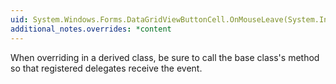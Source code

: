 ```yaml
---
uid: System.Windows.Forms.DataGridViewButtonCell.OnMouseLeave(System.Int32)
additional_notes.overrides: *content
---
```


<p>When overriding <xref href="System.Windows.Forms.DataGridViewButtonCell.OnMouseLeave(System.Int32)"></xref> in a derived class, be sure to call the base class's <xref href="System.Windows.Forms.DataGridViewButtonCell.OnMouseLeave(System.Int32)"></xref> method so that registered delegates receive the event.</p>


